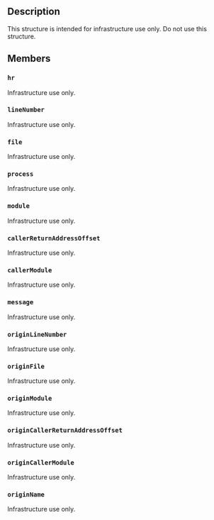 ## Description

This structure is intended for infrastructure use only. Do not use this structure.

## Members

### `hr`

Infrastructure use only.

### `lineNumber`

Infrastructure use only.

### `file`

Infrastructure use only.

### `process`

Infrastructure use only.

### `module`

Infrastructure use only.

### `callerReturnAddressOffset`

Infrastructure use only.

### `callerModule`

Infrastructure use only.

### `message`

Infrastructure use only.

### `originLineNumber`

Infrastructure use only.

### `originFile`

Infrastructure use only.

### `originModule`

Infrastructure use only.

### `originCallerReturnAddressOffset`

Infrastructure use only.

### `originCallerModule`

Infrastructure use only.

### `originName`

Infrastructure use only.